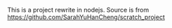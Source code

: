 This is a project rewrite in nodejs. Source is from https://github.com/SarahYuHanCheng/scratch_project

 
